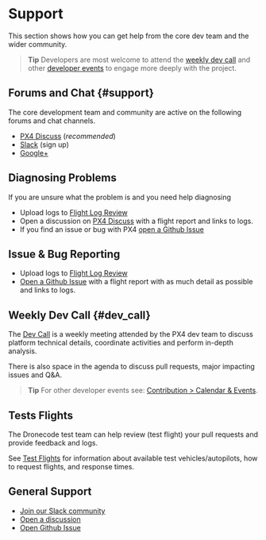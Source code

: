 # Support

This section shows how you can get help from the core dev team and the wider community.

> **Tip** Developers are most welcome to attend the [weekly dev call](../contribute/dev_call.md) and other [developer events](../README.md#calendar) to engage more deeply with the project.

## Forums and Chat {#support}

The core development team and community are active on the following forums and chat channels.

* [PX4 Discuss](http://discuss.px4.io/) (*recommended*)
* [Slack](http://slack.px4.io) (sign up)
* [Google+](https://plus.google.com/117509651030855307398)

## Diagnosing Problems

If you are unsure what the problem is and you need help diagnosing

* Upload logs to [Flight Log Review](http://logs.px4.io/)
* Open a discussion on [PX4 Discuss](http://discuss.px4.io/) with a flight report and links to logs.
* If you find an issue or bug with PX4 [open a Github Issue](https://github.com/PX4/Devguide/issues)

## Issue & Bug Reporting

* Upload logs to [Flight Log Review](http://logs.px4.io/)
* [Open a Github Issue](https://github.com/PX4/Devguide/issues) with a flight report with as much detail as possible and links to logs.


## Weekly Dev Call {#dev_call}

The [Dev Call](../contribute/dev_call.md) is a weekly meeting attended by the PX4 dev team to discuss platform technical details, coordinate activities and perform in-depth analysis.

There is also space in the agenda to discuss pull requests, major impacting issues and Q&A.

> **Tip** For other developer events see: [Contribution > Calendar & Events](../README.md#calendar).


## Tests Flights

The Dronecode test team can help review (test flight) your pull requests and provide feedback and logs.

See [Test Flights](../test_and_ci/test_flights.md) for information about available test vehicles/autopilots, how to request flights, and response times.


## General Support

* [Join our Slack community](http://slack.px4.io/)
* [Open a discussion](http://discuss.px4.io)
* [Open Github Issue](https://github.com/PX4/Devguide/issues)
